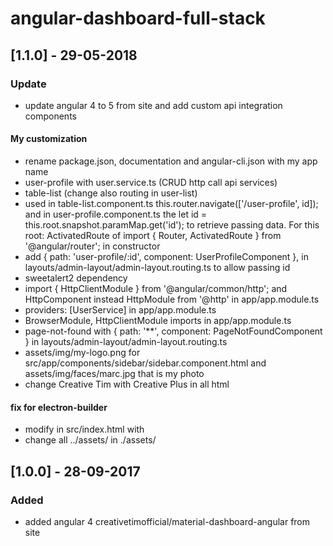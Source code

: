 # angular-dashboard-full-stack

## [1.1.0] - 29-05-2018
### Update
- update angular 4 to 5 from site and add custom api integration components

#### My customization
- rename package.json, documentation and angular-cli.json with my app name
- user-profile with user.service.ts (CRUD http call api services)
- table-list (change also routing in user-list)
- used in table-list.component.ts this.router.navigate(['/user-profile', id]); and in user-profile.component.ts  the let id = this.root.snapshot.paramMap.get('id'); to retrieve passing data. For this root: ActivatedRoute of import { Router, ActivatedRoute } from '@angular/router'; in constructor
- add { path: 'user-profile/:id', component: UserProfileComponent }, in layouts/admin-layout/admin-layout.routing.ts to allow passing id
- sweetalert2 dependency
- import { HttpClientModule } from '@angular/common/http'; and HttpComponent instead HttpModule from '@http' in app/app.module.ts
- providers: [UserService] in app/app.module.ts
- BrowserModule, HttpClientModule imports in app/app.module.ts
- page-not-found with { path: '**',  component: PageNotFoundComponent } in layouts/admin-layout/admin-layout.routing.ts 
- assets/img/my-logo.png for src/app/components/sidebar/sidebar.component.html and assets/img/faces/marc.jpg that is my photo 
- change Creative Tim with Creative Plus in all html

#### fix for electron-builder
- modify in src/index.html with <base href='./'>
- change all ../assets/ in ./assets/


## [1.0.0] - 28-09-2017
### Added
- added angular 4 creativetimofficial/material-dashboard-angular from site
